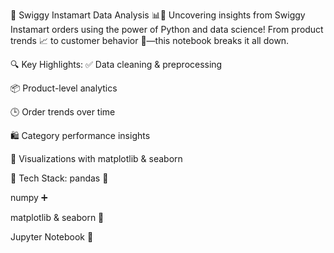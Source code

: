 🛒 Swiggy Instamart Data Analysis 📊🐍
Uncovering insights from Swiggy Instamart orders using the power of Python and data science!
From product trends 📈 to customer behavior 🧠—this notebook breaks it all down.

🔍 Key Highlights:
✅ Data cleaning & preprocessing

📦 Product-level analytics

🕒 Order trends over time

🛍️ Category performance insights

📐 Visualizations with matplotlib & seaborn

📁 Tech Stack:
pandas 🐼

numpy ➕

matplotlib & seaborn 🎨

Jupyter Notebook 📓
